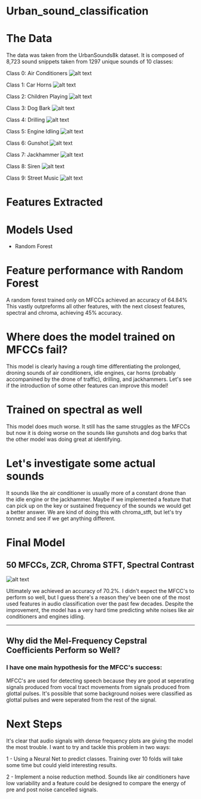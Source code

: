 # Urban_sound_classification

# The Data
The data was taken from the UrbanSounds8k dataset. It is composed of 8,723 sound snippets taken from 1297 unique sounds of 10 classes:

Class 0:    Air Conditioners
![alt text](img/0_airconditioner.png "Title")


Class 1:    Car Horns
![alt text](img/1_car.png "Title")

Class 2:    Children Playing
![alt text](img/2_children.png "Title")

Class 3:    Dog Bark
![alt text](img/3_dog.png "Title")

Class 4:    Drilling
![alt text](img/4_drilling.png "Title")

Class 5:    Engine Idling
![alt text](img/5_engine.png "Title")

Class 6:    Gunshot
![alt text](img/6_gunshot.png "Title")

Class 7:    Jackhammer
![alt text](img/7_jackhammer.png "Title")

Class 8:    Siren
![alt text](img/8_siren.png "Title")

Class 9:    Street Music
![alt text](img/9_street_music.png "Title")




# Features Extracted

# Models Used
- Random Forest

# Feature performance with Random Forest
A random forest trained only on MFCCs achieved an accuracy of 64.84%
This vastly outpreforms all other features, with the next closest features, spectral and chroma, achieving 45% accuracy.

# Where does the model trained on MFCCs fail?
This model is clearly having a rough time differentiating the prolonged, droning sounds of air conditioners, idle engines, car horns (probably accompanined by the drone of traffic), drilling, and jackhammers. Let's see if the introduction of some other features can improve this model!

# Trained on spectral as well
This model does much worse. It still has the same struggles as the MFCCs but now it is doing worse on the sounds like gunshots and dog barks that the other model was doing great at identifying.

# Let's investigate some actual sounds


It sounds like the air conditioner is usually more of a constant drone than the idle engine or the jackhammer. Maybe if we implemented a feature that can pick up on the key or sustained frequency of the sounds we would get a better answer. We are kind of doing this with chroma_stft, but let's try tonnetz and see if we get anything different.

# Final Model
## 50 MFCCs, ZCR, Chroma STFT, Spectral Contrast

![alt text](img/cm_zcr_chroma_spectral_mfcc.png "Title")

Ultimately we achieved an accuracy of 70.2%. I didn't expect the MFCC's to perform so well, but I guess there's a reason they've been one of the most used features in audio classification over the past few decades. Despite the improvement, the model has a very hard time predicting white noises like air conditioners and engines idling.

-----

## Why did the Mel-Frequency Cepstral Coefficients Perform so Well?

### I have one main hypothesis for the MFCC's success:
MFCC's are used for detecting speech because they are good at seperating signals produced from vocal tract movements from signals produced from glottal pulses. It's possible that some background noises were classified as glottal pulses and were seperated from the rest of the signal. 

# Next Steps

It's clear that audio signals with dense frequency plots are giving the model the most trouble. I want to try and tackle this problem in two ways:

1 - Using a Neural Net to predict classes. Training over 10 folds will take some time but could yield interesting results.


2 - Implement a noise reduction method. Sounds like air conditioners have low variability and a feature could be designed to compare the energy of pre and post noise cancelled signals.

